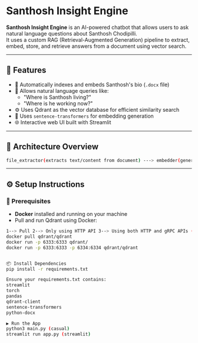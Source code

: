 # Santhosh Insight Engine

**Santhosh Insight Engine** is an AI-powered chatbot that allows users to ask natural language questions about Santhosh Chodipilli.  
It uses a custom RAG (Retrieval-Augmented Generation) pipeline to extract, embed, store, and retrieve answers from a document using vector search.

---

## 🚀 Features

- 📄 Automatically indexes and embeds Santhosh's bio (`.docx` file)
- 🤖 Allows natural language queries like:
  - "Where is Santhosh living?"
  - "Where is he working now?"
- ⚙️ Uses Qdrant as the vector database for efficient similarity search
- 🧩 Uses `sentence-transformers` for embedding generation
- 🌐 Interactive web UI built with Streamlit

---

## 🧱 Architecture Overview

```bash 
file_extractor(extracts text/content from document) ---> embedder(generates embeddings of the text) ---> Dataframe:main(creating dataframe for the text, metadata and embeddings) ---> qdrant_inserting(connect to qdrant, create collection in qdrant, and insert embeddings into qdrant with df) ---> rag(convert the user query into embedding, perform similarity search on qdrant and getting the text based data, Now passing that text retrieved fromt qdrant and query_text to the openAI client) ---> final response(main.py)
```
---

## ⚙️ Setup Instructions

### 🔗 Prerequisites

- **Docker** installed and running on your machine
- Pull and run Qdrant using Docker:

```bash 
1--> Pull 2--> Only using HTTP API 3--> Using both HTTP and gRPC APIs (choose explictly)
docker pull qdrant/qdrant
docker run -p 6333:6333 qdrant/
docker run -p 6333:6333 -p 6334:6334 qdrant/qdrant  


📦 Install Dependencies
pip install -r requirements.txt

Ensure your requirements.txt contains:
streamlit
torch
pandas
qdrant-client
sentence-transformers
python-docx

▶️ Run the App
python3 main.py (casual)
streamlit run app.py (streamlit)
